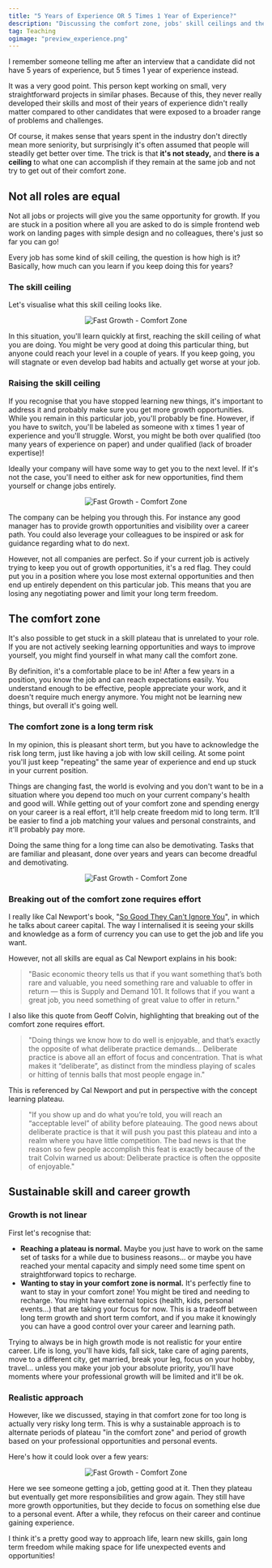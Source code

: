 ```yaml
---
title: "5 Years of Experience OR 5 Times 1 Year of Experience?"
description: "Discussing the comfort zone, jobs' skill ceilings and the importance of growth."
tag: Teaching
ogimage: "preview_experience.png"
---
```


I remember someone telling me after an interview that a candidate did not have 5 years of experience, but 5 times 1 year of experience instead.

It was a very good point. This person kept working on small, very straightforward projects in similar phases. Because of this, they never really developed their skills and most of their years of experience didn't really matter compared to other candidates that were exposed to a broader range of problems and challenges.

Of course, it makes sense that years spent in the industry don't directly mean more seniority, but surprisingly it's often assumed that people will steadily get better over time. The trick is that **it's not steady,** and **there is a ceiling** to what one can accomplish if they remain at the same job and not try to get out of their comfort zone.

## Not all roles are equal

Not all jobs or projects will give you the same opportunity for growth. If you are stuck in a position where all you are asked to do is simple frontend web work on landing pages with simple design and no colleagues, there's just so far you can go!

Every job has some kind of skill ceiling, the question is how high is it? Basically, how much can you learn if you keep doing this for years?

### The skill ceiling

Let's visualise what this skill ceiling looks like.

<div class="image-wrapper image-90" style="text-align: center"><img src="/assets/blog/xp/ceiling.png" alt="Fast Growth - Comfort Zone"/></div>

In this situation, you'll learn quickly at first, reaching the skill ceiling of what you are doing. You might be very good at doing this particular thing, but anyone could reach your level in a couple of years. If you keep going, you will stagnate or even develop bad habits and actually get worse at your job.

### Raising the skill ceiling

If you recognise that you have stopped learning new things, it's important to address it and probably make sure you get more growth opportunities. While you remain in this particular job, you'll probably be fine. However, if you have to switch, you'll be labeled as someone with x times 1 year of experience and you'll struggle. Worst, you might be both over qualified (too many years of experience on paper) and under qualified (lack of broader expertise)!

Ideally your company will have some way to get you to the next level. If it's not the case, you'll need to either ask for new opportunities, find them yourself or change jobs entirely.

<div class="image-wrapper image-90" style="text-align: center"><img src="/assets/blog/xp/more_learning.png" alt="Fast Growth - Comfort Zone"/></div>

The company can be helping you through this. For instance any good manager has to provide growth opportunities and visibility over a career path. You could also leverage your colleagues to be inspired or ask for guidance regarding what to do next.

However, not all companies are perfect. So if your current job is actively trying to keep you out of growth opportunities, it's a red flag. They could put you in a position where you lose most external opportunities and then end up entirely dependent on this particular job. This means that you are losing any negotiating power and limit your long term freedom.

## The comfort zone

It's also possible to get stuck in a skill plateau that is unrelated to your role. If you are not actively seeking learning opportunities and ways to improve yourself, you might find yourself in what many call the comfort zone.

By definition, it's a comfortable place to be in! After a few years in a position, you know the job and can reach expectations easily. You understand enough to be effective, people appreciate your work, and it doesn't require much energy anymore. You might not be learning new things, but overall it's going well.

### The comfort zone is a long term risk

In my opinion, this is pleasant short term, but you have to acknowledge the risk long term, just like having a job with low skill ceiling. At some point you'll just keep "repeating" the same year of experience and end up stuck in your current position.

Things are changing fast, the world is evolving and you don't want to be in a situation where you depend too much on your current company's health and good will. While getting out of your comfort zone and spending energy on your career is a real effort, it'll help create freedom mid to long term. It'll be easier to find a job matching your values and personal constraints, and it'll probably pay more.

Doing the same thing for a long time can also be demotivating. Tasks that are familiar and pleasant, done over years and years can become dreadful and demotivating.

<div class="image-wrapper image-90" style="text-align: center"><img src="/assets/blog/xp/comfort.png" alt="Fast Growth - Comfort Zone"/></div>

### Breaking out of the comfort zone requires effort

I really like Cal Newport's book, "[So Good They Can't Ignore You](https://amzn.to/42FB4oy)", in which he talks about career capital. The way I internalised it is seeing your skills and knowledge as a form of currency you can use to get the job and life you want.

However, not all skills are equal as Cal Newport explains in his book:

> "Basic economic theory tells us that if you want something that’s both rare and valuable, you need something rare and valuable to offer in return — this is Supply and Demand 101. It follows that if you want a great job, you need something of great value to offer in return."

I also like this quote from Geoff Colvin, highlighting that breaking out of the comfort zone requires effort.

>  "Doing things we know how to do well is enjoyable, and that’s exactly the opposite of what deliberate practice demands… Deliberate practice is above all an effort of focus and concentration. That is what makes it “deliberate”, as distinct from the mindless playing of scales or hitting of tennis balls that most people engage in."

This is referenced by Cal Newport and put in perspective with the concept learning plateau.

> "If you show up and do what you’re told, you will reach an “acceptable level” of ability before plateauing. The good news about deliberate practice is that it will push you past this plateau and into a realm where you have little competition. The bad news is that the reason so few people accomplish this feat is exactly because of the trait Colvin warned us about: Deliberate practice is often the opposite of enjoyable."

## Sustainable skill and career growth

### Growth is not linear

First let's recognise that:

- **Reaching a plateau is normal.** Maybe you just have to work on the same set of tasks for a while due to business reasons... or maybe you have reached your mental capacity and simply need some time spent on straightforward topics to recharge.
- **Wanting to stay in your comfort zone is normal.** It's perfectly fine to want to stay in your comfort zone! You might be tired and needing to recharge. You might have external topics (health, kids, personal events...)  that are taking your focus for now. This is a tradeoff between long term growth and short term comfort, and if you make it knowingly you can have a good control over your career and learning path.

Trying to always be in high growth mode is not realistic for your entire career. Life is long, you'll have kids, fall sick, take care of aging parents, move to a different city, get married, break your leg, focus on your hobby, travel... unless you make your job your absolute priority, you'll have moments where your professional growth will be limited and it'll be ok.

### Realistic approach

However, like we discussed, staying in that comfort zone for too long is actually very risky long term. This is why a sustainable approach is to alternate periods of plateau "in the comfort zone" and period of growth based on your professional opportunities and personal events.

Here's how it could look over a few years:

<div class="image-wrapper image-90" style="text-align: center"><img src="/assets/blog/xp/high.png" alt="Fast Growth - Comfort Zone"/></div>

Here we see someone getting a job, getting good at it. Then they plateau but eventually get more responsibilities and grow again. They still have more growth opportunities, but they decide to focus on something else due to a personal event. After a while, they refocus on their career and continue gaining experience.

I think it's a pretty good way to approach life, learn new skills, gain long term freedom while making space for life unexpected events and opportunities!